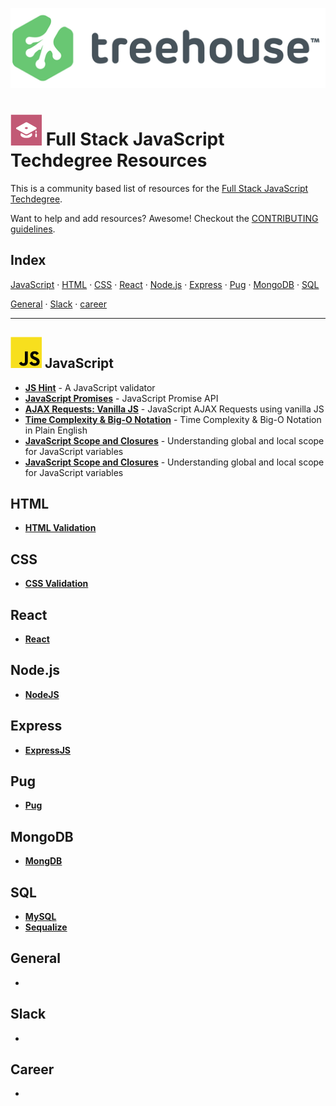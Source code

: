 ![Treehouse Logo](repo-imgs/treehouse_and_logo.png "Team Treehouse")

# ![Full Stack JavaScript Techdegree](repo-imgs/fsjs.png "FSJS") Full Stack JavaScript Techdegree Resources

This is a community based list of resources for the [Full Stack JavaScript Techdegree](https://www.teamtreehouse.com).

Want to help and add resources? Awesome! Checkout the [CONTRIBUTING guidelines](CONTRIBUTING.md).

## Index

[JavaScript](#javascript) ·
[HTML](#html) ·
[CSS](#css) ·
[React](#react) ·
[Node.js](#node.js) ·
[Express](#express) ·
[Pug](#pug) ·
[MongoDB](#mongodb) ·
[SQL](#sqlL)

[General](#general) ·
[Slack](#slack) ·
[career](#career)

-------

## ![JavaScript Techdegree](repo-imgs/js.png "FSJS") JavaScript
* **[JS Hint](http://jshint.com/)** - A JavaScript validator
* **[JavaScript Promises](https://davidwalsh.name/promises)** - JavaScript Promise API
* **[AJAX Requests: Vanilla JS](https://davidwalsh.name/xmlhttprequest)** - JavaScript AJAX Requests using vanilla JS
* **[Time Complexity & Big-O Notation](https://medium.freecodecamp.com/time-is-complex-but-priceless-f0abd015063c#.6a4s0p49a)** - Time Complexity & Big-O Notation in Plain English
* **[JavaScript Scope and Closures](https://css-tricks.com/javascript-scope-closures/)** - Understanding global and local scope for JavaScript variables
* **[JavaScript Scope and Closures](https://css-tricks.com/javascript-scope-closures/)** - Understanding global and local scope for JavaScript variables 

## HTML

* **[HTML Validation](https://validator.w3.org/)**

## CSS

* **[CSS Validation](https://jigsaw.w3.org/css-validator/)**

## React

* **[React](https://reactjs.org/)**

## Node.js

* **[NodeJS](https://nodejs.org/en/)**

## Express

* **[ExpressJS](http://expressjs.com)**

## Pug

* **[Pug](https://pugjs.org/api/getting-started.html)**

## MongoDB

* **[MongDB](https://docs.mongodb.com/)**

## SQL

* **[MySQL](https://dev.mysql.com/doc/)**
* **[Sequalize](http://docs.sequelizejs.com/)**



## General

*

## Slack

*

## Career

*
